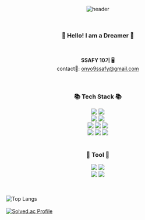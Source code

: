 <div align= "center">
  
![header](https://capsule-render.vercel.app/api?type=Waving&color=gradient&customColorList=22&height=200&section=header&text=I%20am%20A%20Dreamer&fontSize=80)


<br/>

###  :wave: Hello! I am a Dreamer  🌃
<br/>

**SSAFY 10기** 🖥️ 
<br/>
contact📧: onyo9ssafy@gmail.com 
<br/>
<br/>
<br/>

### 📚 Tech Stack 📚
<img src="https://img.shields.io/badge/Python-3776AB?style=for-the-badge&logo=Python&logoColor=white">
<img src="https://img.shields.io/badge/Javascript-F7DF1E?style=for-the-badge&logo=JavaScript&logoColor=black">
<br/>
<img src="https://img.shields.io/badge/django-092E20?style=for-the-badge&logo=Django&logoColor=white">
<img src="https://img.shields.io/badge/Spring Boot-6DB33F?style=for-the-badge&logo=SpringBoot&logoColor=white">
<br/>
<img src="https://img.shields.io/badge/Next.js-000000?style=for-the-badge&logo=Next.js&logoColor=white">
<img src="https://img.shields.io/badge/React-000000?style=for-the-badge&logo=React&logoColor=61DAFB">
<img src="https://img.shields.io/badge/Vue.js-4FC08D?style=for-the-badge&logo=Vue.js&logoColor=white">
<br/>
<img src="https://img.shields.io/badge/Tailwind CSS-06B6D4?style=for-the-badge&logo=TailwindCSS&logoColor=white">
<img src="https://img.shields.io/badge/MySQL-4479A1?style=for-the-badge&logo=MySQL&logoColor=white">
<img src="https://img.shields.io/badge/Redis-DC382D?style=for-the-badge&logo=Redis&logoColor=white">
<br/>
<br/>

### 🧰 Tool 🧰
<img src="https://img.shields.io/badge/GitHub-181717?style=for-the-badge&logo=GitHub&logoColor=white"/>
<img src="https://img.shields.io/badge/GitLab-FC6D26?style=for-the-badge&logo=GitLab&logoColor=white"/>
<br/>
<img src="https://img.shields.io/badge/Jira-0052CC?style=for-the-badge&logo=Figma&logoColor=white">
<img src="https://img.shields.io/badge/Figma-F24E1E?style=for-the-badge&logo=Figma&logoColor=white">
<br/>
<br/>
<br/>
</div>


![Top Langs](https://github-readme-stats.vercel.app/api/top-langs/?username=iamadreamer10&layout=compact)
<br/> 
<br/> 
[![Solved.ac Profile](http://mazassumnida.wtf/api/v2/generate_badge?boj=onyo9)](https://solved.ac/onyo9/)  



